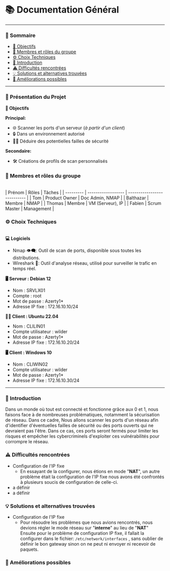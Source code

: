 # 📚 Documentation Général
---
### 📑 Sommaire
- [🎯 Objectifs](#objectifs)
- [👥 Membres et rôles du groupe](#membres-et-rôles-du-groupe)
- [⚙️ Choix Techniques](#choix-techniques)
- [📜 Introduction](#introduction)
- [⚠️ Difficultés rencontrées](#difficultés-rencontrées)
- [💡 Solutions et alternatives trouvées](#solutions-et-alternatives-trouvées)
- [🚀 Améliorations possibles](#améliorations-possibles)
---
### **📝 Présentation du Projet**

**🎯 Objectifs**
<span id="objectifs"></span>  

**Principal:**
- 🌐 Scanner les ports d'un serveur (*à partir d'un client*)
- 🔒 Dans un environnement autorisé
- 🕵️‍♂️ Déduire des potentielles failles de sécurité

**Secondaire:**
- 🛠️ Créations de profils de scan personnalisés

### **👥 Membres et rôles du groupe**
<span id="membres-et-rôles-du-groupe"></span>  
| Prénom    | Rôles              | Tâches                      | 
| --------- | ------------------ | --------------------------- |
| Tom       | Product Owner      | Doc Admin, NMAP             |
| Balthazar | Membre             | NMAP                        |
| Thomas    | Membre             | VM (Serveur), IP            |
| Fabien    | Scrum Master       | Management                  |

### **⚙️ Choix Techniques**
<span id="choix-techniques"></span>  
**💻 Logiciels**
- Nmap 👁️‍🗨️: Outil de scan de ports, disponible sous toutes les distributions.
- Wireshark 🦈: Outil d'analyse réseau, utilisé pour surveiller le trafic en temps réel. 

**🖥️ Serveur : Debian 12**
- Nom : SRVLX01
- Compte : root
- Mot de passe : Azerty1*
- Adresse IP fixe : 172.16.10.10/24

**🧑‍💻 Client : Ubuntu 22.04**
- Nom : CLILIN01
- Compte utilisateur : wilder
- Mot de passe : Azerty1*
- Adresse IP fixe : 172.16.10.20/24

**🖥️ Client : Windows 10**
- Nom : CLIWIN02
- Compte utilisateur : wilder
- Mot de passe : Azerty1*
- Adresse IP fixe : 172.16.10.30/24
---
### **📜 Introduction**
<span id="introduction"></span> 
Dans un monde où tout est connecté et fonctionne grâce aux 0 et 1, nous faisons face à de nombreuses problématiques, notamment la sécurisation de réseau. Dans ce cadre, Nous allons scanner les ports d'un réseau afin d'identifier d'éventuelles failles de sécurité ou des ports ouverts qui ne devraient pas l'être. Dans ce cas, ces ports seront fermés pour limiter les risques et empêcher les cybercriminels d'exploiter ces vulnérabilités pour corrompre le réseau.

### **⚠️ Difficultés rencontrées**
<span id="difficultés-rencontrées"></span>
- Configuration de l'IP fixe
  - En essayant de la configurer, nous étions en mode "**NAT**", un autre problème était la configuration de l'IP fixe nous avons été confrontés à plusieurs soucis de configuration de celle-ci.
- a définir
- a définir 

### **💡 Solutions et alternatives trouvées**
<span id="solutions-et-alternatives-trouvées"></span>
- Configuration de l'IP fixe
  - Pour résoudre les problèmes que nous avions rencontrés, nous devions régler le mode réseau sur "**interne**" au lieu de "**NAT**" Ensuite pour le problème de configuration IP fixe, il fallait la configurer dans le fichier: `/etc/network/interfaces` , sans oublier de définir le bon gateway sinon on ne peut ni envoyer ni recevoir de paquets.

### **🚀 Améliorations possibles**
<span id="améliorations-possibles"></span>
